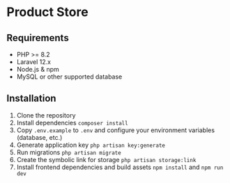 # Product Store

## Requirements
- PHP >= 8.2
- Laravel 12.x
- Node.js & npm
- MySQL or other supported database

## Installation

1. Clone the repository
2. Install dependencies `composer install`
3. Copy `.env.example` to `.env` and configure your environment variables (database, etc.)
4. Generate application key `php artisan key:generate`
5. Run migrations `php artisan migrate`
6. Create the symbolic link for storage `php artisan storage:link`
7. Install frontend dependencies and build assets `npm install` and `npm run dev`

